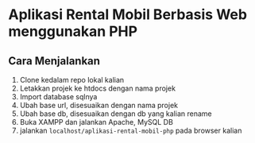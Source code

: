# Aplikasi Rental Mobil Berbasis Web menggunakan PHP
## Cara Menjalankan
1. Clone kedalam repo lokal kalian
2. Letakkan projek ke htdocs dengan nama projek
3. Import database sqlnya
4. Ubah base url, disesuaikan dengan nama projek
5. Ubah base db, disesuaikan dengan db yang kalian rename
6. Buka XAMPP  dan jalankan Apache, MySQL DB
7. jalankan `localhost/aplikasi-rental-mobil-php` pada browser kalian
